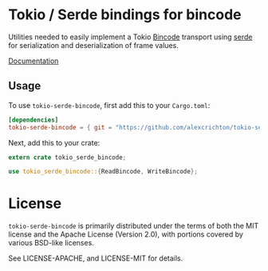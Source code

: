 # Tokio / Serde bindings for bincode

Utilities needed to easily implement a Tokio [Bincode] transport using [serde]
for serialization and deserialization of frame values.

[Documentation](http://alexcrichton.com/tokio-serde-bincode)

[bincode]: https://github.com/TyOverby/bincode

## Usage

To use `tokio-serde-bincode`, first add this to your `Cargo.toml`:

```toml
[dependencies]
tokio-serde-bincode = { git = "https://github.com/alexcrichton/tokio-serde-bincode" }
```

Next, add this to your crate:

```rust
extern crate tokio_serde_bincode;

use tokio_serde_bincode::{ReadBincode, WriteBincode};
```

[serde]: https://serde.rs

# License

`tokio-serde-bincode` is primarily distributed under the terms of both the MIT
license and the Apache License (Version 2.0), with portions covered by various
BSD-like licenses.

See LICENSE-APACHE, and LICENSE-MIT for details.
